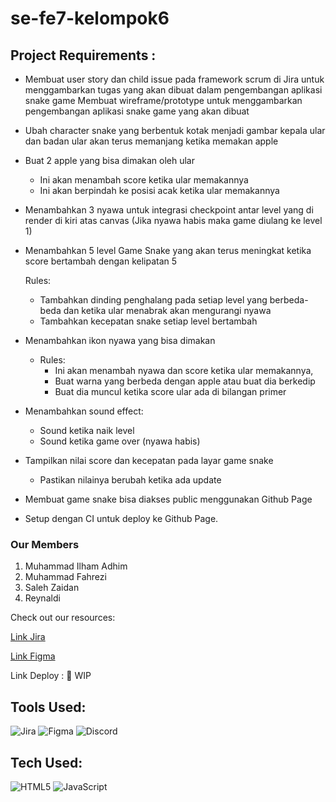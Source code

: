 # se-fe7-kelompok6

## Project Requirements :

- Membuat user story dan child issue pada framework scrum di Jira untuk menggambarkan tugas yang akan dibuat dalam pengembangan aplikasi snake game
  Membuat wireframe/prototype untuk menggambarkan pengembangan aplikasi snake game yang akan dibuat

- Ubah character snake yang berbentuk kotak menjadi gambar kepala ular dan badan ular akan terus memanjang ketika memakan apple

- Buat 2 apple yang bisa dimakan oleh ular

  - Ini akan menambah score ketika ular memakannya
  - Ini akan berpindah ke posisi acak ketika ular memakannya

- Menambahkan 3 nyawa untuk integrasi checkpoint antar level yang di render di kiri atas canvas (Jika nyawa habis maka game diulang ke level 1)

- Menambahkan 5 level Game Snake yang akan terus meningkat ketika score bertambah dengan kelipatan 5

  Rules:

  - Tambahkan dinding penghalang pada setiap level yang berbeda-beda dan ketika ular menabrak akan mengurangi nyawa
  - Tambahkan kecepatan snake setiap level bertambah

- Menambahkan ikon nyawa yang bisa dimakan

  - Rules:
    - Ini akan menambah nyawa dan score ketika ular memakannya,
    - Buat warna yang berbeda dengan apple atau buat dia berkedip
    - Buat dia muncul ketika score ular ada di bilangan primer

- Menambahkan sound effect:

  - Sound ketika naik level
  - Sound ketika game over (nyawa habis)

- Tampilkan nilai score dan kecepatan pada layar game snake

  - Pastikan nilainya berubah ketika ada update

- Membuat game snake bisa diakses public menggunakan Github Page
- Setup dengan CI untuk deploy ke Github Page.

### Our Members

1. Muhammad Ilham Adhim
2. Muhammad Fahrezi
3. Saleh Zaidan
4. Reynaldi

Check out our resources:

[Link Jira](https://se-fe7-kelompok6.atlassian.net/jira/software/projects/KEL/boards/1)

[Link Figma](https://www.figma.com/file/YUtBH0XeG6TbDrkq5SIv62/Snake-Game?node-id=0%3A1)

Link Deploy : 🚧 WIP

## Tools Used:

![Jira](https://img.shields.io/badge/jira-%230A0FFF.svg?style=for-the-badge&logo=jira&logoColor=white)
![Figma](https://img.shields.io/badge/figma-%23F24E1E.svg?style=for-the-badge&logo=figma&logoColor=white)
![Discord](https://img.shields.io/badge/%3CServer%3E-%237289DA.svg?style=for-the-badge&logo=discord&logoColor=white)

## Tech Used:

![HTML5](https://img.shields.io/badge/html5-%23E34F26.svg?style=for-the-badge&logo=html5&logoColor=white)
![JavaScript](https://img.shields.io/badge/javascript-%23323330.svg?style=for-the-badge&logo=javascript&logoColor=%23F7DF1E)
